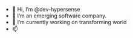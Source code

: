 - 👋 Hi, I’m @dev-hypersense
- 👀 I’m an emerging software company.
- 🌱 I’m currently working on transforming world
- 📫 

<!---
dev-hypersense/dev-hypersense is a ✨ special ✨ repository because its `README.md` (this file) appears on your GitHub profile.
You can click the Preview link to take a look at your changes.
--->
